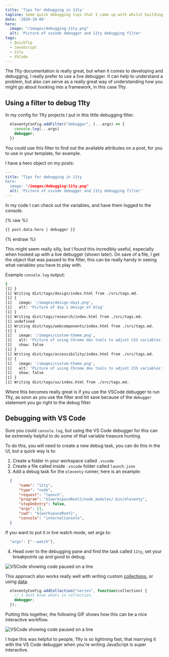 ```yaml
---
title: 'Tips for debugging in 11ty'
tagline: Some quick debugging tips that I came up with whilst building my personal blog.
date: '2020-10-09'
hero:
  image: "/images/debugging-11ty.png"
  alt: 'Picture of vscode debugger and 11ty debugging filter'
tags:
  - QuickTip
  - JavaScript
  - 11ty
  - VSCode
---
```


The 11ty documentation is  really great, but when it comes to developing and debugging, I really prefer to use a live debugger.
It can help to understand a problem, but also can serve as a really great way of understanding how you might go about hooking into a framework, in this case 11ty.

## Using a filter to debug 11ty

In my config for 11ty projects I put in this little debugging filter.

```js
  eleventyConfig.addFilter("debugger", (...args) => {
    console.log(...args)
    debugger;
  })
```

You could use this filter to find out the available attributes on a post, for you to use in your template, for example.

I have a hero object on my posts:

```yaml
---
title: "Tips for debugging in 11ty
hero:
  image: "/images/debugging-11ty.png"
  alt: 'Picture of vscode debugger and 11ty debugging filter'
---
```


In my code I can check out the variables, and have them logged to the console.

{% raw %}
```html
{{ post.data.hero | debugger }}
```
{% endraw %}

This might seem really silly, but I found this incredibly useful, especially when hooked up with a live debugger (shown later).
On save of a file, I get the object that was passed to the filter, this can be really handy in seeing what variables you have to play with.

Example `console.log` output:

```bash
{
[1] }
[1] Writing dist/tags/design/index.html from ./src/tags.md.
[1] {
[1]   image: '/images/design-day1.png',
[1]   alt: 'Picture of day 1 design of blog'
[1] }
[1] Writing dist/tags/research/index.html from ./src/tags.md.
[1] undefined
[1] Writing dist/tags/webcomponents/index.html from ./src/tags.md.
[1] {
[1]   image: '/images/custom-theme.png',
[1]   alt: 'Picture of using Chrome dev tools to adjust CSS variables',
[1]   show: false
[1] }
[1] Writing dist/tags/accessibility/index.html from ./src/tags.md.
[1] {
[1]   image: '/images/custom-theme.png',
[1]   alt: 'Picture of using Chrome dev tools to adjust CSS variables',
[1]   show: false
[1] }
[1] Writing dist/tags/ux/index.html from ./src/tags.md.
```

Where this becomes really great is if you use the VSCode debugger to run 11ty, as soon as you use the filter and hit save because of the `debugger` statement you go right to the debug filter.

## Debugging with VS Code

Sure you could `console.log`, but using the VS Code debugger for this can be extremely helpful to do some of that variable treasure hunting.

To do this, you will need to create a new debug task, you can do this in the UI, but a quick way is to:

1. Create a folder in your workspace called `.vscode`
2. Create a file called inside `.vscode` folder called `launch.json`
3. Add a debug task for the `eleventy` runner, here is an example:

```json
  {
      "name": "11ty",
      "type": "node",
      "request": "launch",
      "program": "${workspaceRoot}/node_modules/.bin/eleventy",
      "stopOnEntry": false,
      "args": [],
      "cwd": "${workspaceRoot}",
      "console": "internalConsole",
  }
```

If you want to put it in live watch mode, set args to:

```js
  "args": ["--watch"],
```

4. Head over to the debugging pane and find the task called `11ty`, set your breakpoints up and good to debug.

![VSCode showing code paused on a line](/images/debugging-11ty.png "You can now inspect all the variables you want.")

This approach also works really well with writing custom [collections](https://www.11ty.dev/docs/collections/), or using [data](https://www.11ty.dev/docs/data/).

```js
  eleventyConfig.addCollection("series", function(collection) {
    // i dont know whats in collection.
    debugger;
  });
```

Putting this together, the following GIF shows how this can be a nice interactive workflow.

![VSCode showing code paused on a line](/images/debugging_11ty.gif "Really interactive way of debugging and developing")

I hope this was helpful to people, 11ty is so lightning fast, that marrying it with the VS Code debugger when you're writing JavaScript is super interactive.